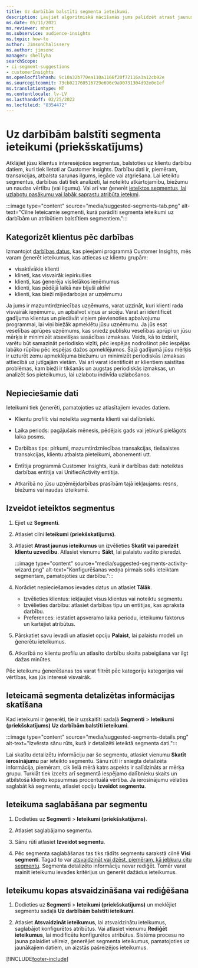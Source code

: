 ```yaml
---
title: Uz darbībām balstīti segmenta ieteikumi.
description: Ļaujiet algoritmiskā mācīšanās jums palīdzēt atrast jaunus un aizraujošus segmentus, kas balstīti uz klientu darbību.
ms.date: 05/11/2021
ms.reviewer: mhart
ms.subservice: audience-insights
ms.topic: how-to
author: JimsonChalissery
ms.author: jimsonc
manager: shellyha
searchScope:
- ci-segment-suggestions
- customerInsights
ms.openlocfilehash: 9c10a32b770ea110a1166f20f72116a3a12cb92e
ms.sourcegitcommit: 73cb021760516729e696c9a90731304d92e0e1ef
ms.translationtype: MT
ms.contentlocale: lv-LV
ms.lasthandoff: 02/25/2022
ms.locfileid: "8354472"
---
```

# <a name="suggested-segments-based-on-activity-data-preview"></a>Uz darbībām balstīti segmenta ieteikumi (priekšskatījums)

Atklājiet jūsu klientus interesējošos segmentus, balstoties uz klientu darbību datiem, kuri tiek lietoti ar Customer Insights. Darbību dati ir, piemēram, transakcijas, atbalsta sarunas ilgums, iegāde vai atgriešana. Lai ieteiktu segmentus, darbības dati tiek analizēti, lai noteiktu atkārtojamību, biežumu un naudas vērtību (vai ilgumu). Vai arī var ģenerēt [ieteiktos segmentus, lai uzlabotu pasākumu vai labāk saprastu atribūta ietekmi](suggested-segments.md).

:::image type="content" source="media/suggested-segments-tab.png" alt-text="Cilne Ieteicamie segmenti, kurā parādīti segmenta ieteikumi uz darbībām un atribūtiem balstītiem segmentiem.":::

## <a name="categorize-customers-by-activity"></a>Kategorizēt klientus pēc darbības

Izmantojot [darbības datus](activities.md), kas pieejami programmā Customer Insights, mēs varam ģenerēt ieteikumus, kas attiecas uz klientu grupām:

- visaktīvākie klienti 
- klineti, kas visvairāk iepirkušies 
- klienti, kas ģenerēja vislielākos ieņēmumus 
- klienti, kas pēdējā laikā nav bijuši aktīvi 
- klienti, kas bieži mijiedarbojas ar uzņēmumu  

Ja jums ir mazumtirdzniecības uzņēmums, varat uzzināt, kuri klienti rada visvairāk ieņēmumu, un apbalvot viņus ar sīcēju. Varat arī identificēt gadījuma klientus un piedāvāt viņiem pievienoties apbalvojumu programmai, lai viņi biežāk apmeklētu jūsu uzņēmumu.
Ja jūs esat veselības aprūpes uzņēmums, kas sniedz publisku veselības aprūpi un jūsu mērķis ir minimizēt atsevišķas sasācības izmaksas. Veids, kā to izdarīt, varētu būt samazināt periodisko vizīti, pēc iespējas nodrošinot pēc iespējas labāko rūpību pēc iespējas dažos apmeklējumos. Šajā gadījumā jūsu mērķis ir uzturēt zemu apmeklējuma biežumu un minimizēt periodiskās izmaksas attiecībā uz jutīgajām vietām. Vai arī varat identificēt ar klientiem saistītas problēmas, kam bieži ir tikšanās un augstas periodiskās izmaksas, un analizēt šos pieteikumus, lai uzlabotu indivīda uzlabošanos. 

## <a name="required-data"></a>Nepieciešamie dati

Ieteikumi tiek ģenerēti, pamatojoties uz atlasītajiem ievades datiem. 

- Klientu profili: visi noteikta segmenta klienti vai dalībnieki. 

- Laika periods: pagājušais mēnesis, pēdējais gads vai jebkurš pielāgots laika posms.

- Darbības tips: pirkumi, mazumtirdzniecības transakcijas, tiešsaistes transakcijas, klientu atbalsta pieteikumi, abonementi utt.  

- Entītija programmā Customer Insights, kurā ir darbības dati: noteiktas darbības entītija vai UnifiedActivity entītija. 

- Atkarībā no jūsu uzņēmējdarbības prasībām tajā iekļaujams: resns, biežums vai naudas izteiksmē.

## <a name="generate-suggested-segments"></a>Izveidot ieteiktos segmentus

1. Ejiet uz **Segmenti**.

1. Atlasiet cilni **Ieteikumi (priekšskatījums)**.

1. Atlasiet **Atrast jaunus ieteikumus** un izvēlieties **Skatīt vai paredzēt klientu uzvedību**. Atlasiet vienumu **Sākt**, lai palaistu vadīto pieredzi.

   :::image type="content" source="media/suggested-segments-activity-wizard.png" alt-text="Konfigurēšanas vedņa pirmais solis ieteiktam segmentam, pamatojoties uz darbību.":::

1. Norādiet nepieciešamos ievades datus un atlasiet **Tālāk**.

   - Izvēlieties klientus: iekļaujiet visus klientus vai noteiktu segmentu.
   - Izvēlieties darbību: atlasiet darbības tipu un entītijas, kas apraksta darbību.
   - Preferences: iestatiet apsveramo laika periodu, ieteikumu faktorus un kartējiet atribūtus.

1. Pārskatiet savu ievadi un atlasiet opciju **Palaist**, lai palaistu modeli un ģenerētu ieteikumus.

1. Atkarībā no klientu profilu un atlasīto darbību skaita pabeigšana var ilgt dažas minūtes. 

Pēc ieteikumu ģenerēšanas tos varat filtrēt pēc kategoriju kategorijas vai vērtības, kas jūs interesē visvairāk. 

## <a name="view-details-of-a-suggested-segment"></a>Ieteicamā segmenta detalizētas informācijas skatīšana

Kad ieteikumi ir ģenerēti, tie ir uzskaitīti sadaļā **Segmenti** > **Ieteikumi (priekšskatījums)** **Uz darbībām balstīti ieteikumi**.

:::image type="content" source="media/suggested-segments-details.png" alt-text="Izvērsta sānu rūts, kurā ir detalizēti ieteiktā segmenta dati.":::

Lai skatītu detalizētu informāciju par šo segmentu, atlasiet vienumu **Skatīt ierosinājumu** par ieteikto segmentu. Sānu rūtī ir sniegta detalizēta informācija, piemēram, cik lielā mērā katrs aspekts ir salīdzināts ar mērķa grupu. Turklāt tiek izcelts arī segmentā iespējamo dalībnieku skaits un atbilstošā klientu kopsummas procentuālā vērtība. Ja ierosinājumu vēlaties saglabāt kā segmentu, atlasiet opciju **Izveidot segmentu**.    

## <a name="save-a-suggestion-as-a-segment"></a>Ieteikuma saglabāšana par segmentu

1. Dodieties uz **Segmenti** > **Ieteikumi (priekšskatījums)**.

1. Atlasiet saglabājamo segmentu. 

1. Sānu rūtī atlasiet **Izveidot segmentu**. 

1. Pēc segmenta saglabāšanas tas tiks rādīts segmentu sarakstā cilnē **Visi segmenti**. Tagad to var [atsvaidzināt vai dzēst, piemēram, kā jebkuru citu segmentu](segments.md). Segmenta detalizēto informāciju nevar rediģēt. Tomēr varat mainīt ieteikumu ievades kritērijus un ģenerēt dažādus ieteikumus.

## <a name="refresh-or-edit-a-set-of-suggestions"></a>Ieteikumu kopas atsvaidzināšana vai rediģēšana

1. Dodieties uz **Segmenti** > **Ieteikumi (priekšskatījums)** un meklējiet segmentu sadaļā **Uz darbībām balstīti ieteikumi**.

1. Atlasiet **Atsvaidzināt ieteikumus**, lai atsvaidzinātu ieteikumus, saglabājot konfigurētos atribūtus. Vai atlasiet vienumu **Rediģēt ieteikumus**, lai modificētu konfigurētos atribūtus. Sistēma procesu no jauna palaidiet vēlreiz, ģenerējiet segmenta ieteikumus, pamatojoties uz jaunākajiem datiem, un aizstās pašreizējos ieteikumus.

[!INCLUDE[footer-include](../includes/footer-banner.md)]
